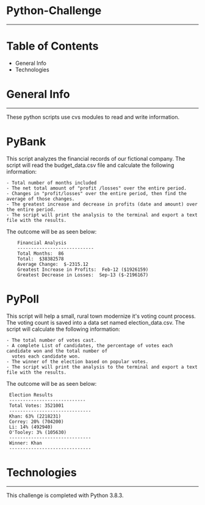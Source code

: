 # Python-Challenge
_____________________________________________________________________________________________________

# Table of Contents

  - General Info
  - Technologies
      
# General Info
_____________________________________________________________________________________________________

These python scripts use cvs modules to read and write information.

# PyBank
  
  This script analyzes the financial records of our fictional company. The script will read the budget_data.csv file
  and calculate the following information:
  
    - Total number of months included
    - The net total amount of "profit /losses" over the entire period.
    - Changes in "profit/losses" over the entire period, then find the average of those changes.
    - The greatest increase and decrease in profits (date and amount) over the entire period.
    - The script will print the analysis to the terminal and export a text file with the results.
    
  The outcome will be as seen below:
  
        Financial Analysis
        ----------------------------
        Total Months:  86
        Total:  $38382578
        Average Change:  $-2315.12
        Greatest Increase in Profits:  Feb-12 ($1926159)
        Greatest Decrease in Losses:  Sep-13 ($-2196167)



# PyPoll
  
  This script will help a small, rural town modernize it's voting count process. The voting count is saved into a data
  set named election_data.csv. The script will calculate the following information:
    
    - The total number of votes cast.
    - A complete List of candidates, the percentage of votes each candidate won and the total number of 
      votes each candidate won.
    - The winner of the election based on popular votes.
    - The script will print the analysis to the terminal and export a text file with the results.
    
  The outcome will be as seen below:
  
     Election Results
     ----------------------------
     Total Votes: 3521001
     ------------------------------
     Khan: 63% (2218231)
     Correy: 20% (704200)
     Li: 14% (492940)
     O'Tooley: 3% (105630)
     ------------------------------
     Winner: Khan
     ------------------------------
  
 
# Technologies 
_____________________________________________________________________________________________________

This challenge is completed with Python 3.8.3.
  
